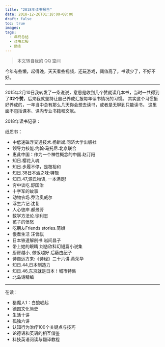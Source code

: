 ```yaml
---
title: "2018年读书报告"
date: 2018-12-26T01:18:00+08:00
draft: false
toc: true
images:
tags: 
  - 年终总结
  - 读书汇报
  - 励志
---
```


> 本文转自我的 QQ 空间

今年有些懒，起得晚，天天看些视频，还玩游戏，阈值高了，书读少了，不好不好。
***
2015年2月10日我转发了一条说说，意思是收到几个赞就读几本书，当时一共得到了**32个赞**，后来我就坚持让自己养成汇报每年读书情况的习惯。
其实这个习惯挺好养成的，一年当中总有那么几天你会想去读书，或者是无聊到只能读书。
这里面不包括课本、课内专业书籍和文献。

2018年读书记录：

纸质书：

- 中低速磁浮交通技术.杨新斌.同济大学出版社
- 领导力核能.约翰·马托尼.北京联合
- 惠此中国：作为一个神性概念的中国.赵汀阳
- 知日.樱花入魂
- 知日.步履不停，是枝裕和
- 知日.38日本酒之味:特辑
- 知日.47,源氏物语, 一本满足!
- ‌穷中谈吃.舒国治
- 十字军的故事
- 动物农场.乔治奥威尔
- 浮生六记.沈复
- 人心彼岸.郝景芳
- 数学方法论.徐利志
- 孩子的愤怒
- 吃朋友Friends stories.简媜
- 慢煮生活 汪曾祺
- 日本铁道解剖书 岩间昌子
- 带上她的眼睛 刘慈欣科幻短篇小说集 
- 厨房越小, 做饭越好 后藤由纪子
- 诗自远方来:《诗经》二十六讲.黄荣华
- 知日.44,日本制造力
- 知日.46,东京就是日本！城市特集
- 北岛诗精编

***
在读：

- 猎魔人1：白狼崛起
- ‌德国文化简史
- ‌生活十讲
- 孤独六讲
- 认知行为治疗100个关键点与技巧
- 论德语和英语的相互借鉴
- 科技英语阅读与翻译教程
